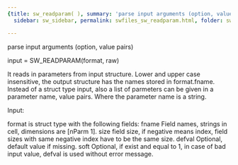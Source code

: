 ```yaml
---
{title: sw_readparam( ), summary: 'parse input arguments (option, value pairs)', keywords: sample,
  sidebar: sw_sidebar, permalink: swfiles_sw_readparam.html, folder: swfiles, mathjax: 'true'}

---
```

parse input arguments (option, value pairs)
 
input = SW_READPARAM(format, raw)
 
It reads in parameters from input structure. Lower and upper case
insensitive, the output structure has the names stored in format.fname.
Instead of a struct type input, also a list of parmeters can be given in
a parameter name, value pairs. Where the parameter name is a string.
 
Input:
 
format is struct type with the following fields:
fname     Field names, strings in cell, dimensions are [nParm 1].
size      field size, if negative means index, field sizes with same
          negative index have to be the same size.
defval    Optional, default value if missing.
soft      Optional, if exist and equal to 1, in case of bad input
          value, defval is used without error message.
 
